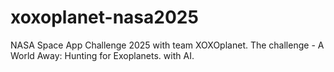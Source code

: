 # xoxoplanet-nasa2025
NASA Space App Challenge 2025 with team XOXOplanet. The challenge - A World Away: Hunting for Exoplanets. with AI. 

